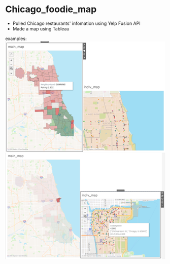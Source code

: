 # Chicago_foodie_map
- Pulled Chicago restaurants' infomation using Yelp Fusion API
- Made a map using Tableau <br>

examples:<br>
![GitHub example1](image/wholemap.png)
![GitHub Logo](image/zoommap.png)
